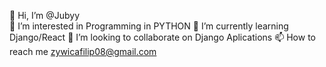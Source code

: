 👋 Hi, I’m @Jubyy <br>
👀 I’m interested in Programming in PYTHON
🌱 I’m currently learning Django/React
💞️ I’m looking to collaborate on Django Aplications
📫 How to reach me zywicafilip08@gmail.com
